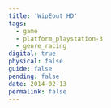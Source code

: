```yaml
---
title: 'WipEout HD'
tags:
  - game
  - platform_playstation-3
  - genre_racing
digital: true
physical: false
guide: false
pending: false
date: 2014-02-13
permalink: false
---
```


